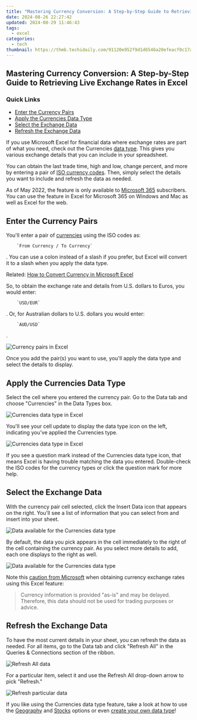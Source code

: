 ```yaml
---
title: "Mastering Currency Conversion: A Step-by-Step Guide to Retrieving Live Exchange Rates in Excel"
date: 2024-08-26 22:27:42
updated: 2024-08-29 11:46:43
tags:
  - excel
categories:
  - tech
thumbnail: https://thmb.techidaily.com/91120e952f9d1d6546a20efeacf0c17a6bf03fb188a99199abb6d7256d2ab1ac.jpg
---
```


## Mastering Currency Conversion: A Step-by-Step Guide to Retrieving Live Exchange Rates in Excel

### Quick Links

* [Enter the Currency Pairs](https://some-skills.techidaily.com/new-updating-your-skills-regularly/)
* [Apply the Currencies Data Type](https://android-transfer.techidaily.com/in-2024-how-to-migrate-android-data-from-infinix-note-30-5g-to-new-android-phone-drfone-by-drfone-transfer-from-android-transfer-from-android/)
* [Select the Exchange Data](https://facebook-video-share.techidaily.com/new-maximize-impact-crafting-a-standout-video-ending/)
* [Refresh the Exchange Data](https://some-techniques.techidaily.com/in-2024-infinite-rotation-video-anchors/)

 If you use Microsoft Excel for financial data where exchange rates are part of what you need, check out the Currencies [data type](https://desktop-recording.techidaily.com/updated-2024-approved-sign-up-process-for-using-google-meet/). This gives you various exchange details that you can include in your spreadsheet.

 You can obtain the last trade time, high and low, change percent, and more by entering a pair of [ISO currency codes](https://www.investopedia.com/terms/i/isocurrencycode.asp). Then, simply select the details you want to include and refresh the data as needed.

 As of May 2022, the feature is only available to [Microsoft 365](https://games-able.techidaily.com/ultimate-console-content-psplus-or-xbox-game-pass/) subscribers. You can use the feature in Excel for Microsoft 365 on Windows and Mac as well as Excel for the web.

##  Enter the Currency Pairs

 You'll enter a pair of [currencies](https://unlock-android.techidaily.com/in-2024-how-to-unlock-vivo-v30-phone-pattern-lock-without-factory-reset-by-drfone-android/) using the ISO codes as:

        `From Currency / To Currency`
    
 . You can use a colon instead of a slash if you prefer, but Excel will convert it to a slash when you apply the data type.

Related: [How to Convert Currency in Microsoft Excel](https://unlock-android.techidaily.com/in-2024-how-to-unlock-vivo-v30-phone-pattern-lock-without-factory-reset-by-drfone-android/) 

 So, to obtain the exchange rate and details from U.S. dollars to Euros, you would enter:

        `USD/EUR`
    
 . Or, for Australian dollars to U.S. dollars you would enter:

        `AUD/USD`
    
 .

![Currency pairs in Excel](https://static1.howtogeekimages.com/wordpress/wp-content/uploads/2022/05/CurrencyPairs-ExcelCurrencyExchange.png) 

 Once you add the pair(s) you want to use, you'll apply the data type and select the details to display.

##  Apply the Currencies Data Type

 Select the cell where you entered the currency pair. Go to the Data tab and choose "Currencies" in the Data Types box.

![Currencies data type in Excel](https://static1.howtogeekimages.com/wordpress/wp-content/uploads/2022/05/CurrenciesDataType-ExcelCurrencyExchange.png) 

 You'll see your cell update to display the data type icon on the left, indicating you've applied the Currencies type.

![Currencies data type in Excel](https://static1.howtogeekimages.com/wordpress/wp-content/uploads/2022/05/CurrenciesDataType-ExcelCurrencyExchange.png) 

 If you see a question mark instead of the Currencies data type icon, that means Excel is having trouble matching the data you entered. Double-check the ISO codes for the currency types or click the question mark for more help.

##  Select the Exchange Data

 With the currency pair cell selected, click the Insert Data icon that appears on the right. You'll see a list of information that you can select from and insert into your sheet.

![Data available for the Currencies data type](https://static1.howtogeekimages.com/wordpress/wp-content/uploads/2022/05/DataTypeDetails-ExcelCurrencyExchange.png) 

 By default, the data you pick appears in the cell immediately to the right of the cell containing the currency pair. As you select more details to add, each one displays to the right as well.

![Data available for the Currencies data type](https://static1.howtogeekimages.com/wordpress/wp-content/uploads/2022/05/DataTypeDetails-ExcelCurrencyExchange.png) 

 Note this [caution from Microsoft](https://support.microsoft.com/en-us/office/get-a-currency-exchange-rate-76572809-c9a0-439e-b626-d9994576af23) when obtaining currency exchange rates using this Excel feature:

> Currency information is provided "as-is" and may be delayed. Therefore, this data should not be used for trading purposes or advice.

##  Refresh the Exchange Data

 To have the most current details in your sheet, you can refresh the data as needed. For all items, go to the Data tab and click "Refresh All" in the Queries & Connections section of the ribbon.

![Refresh All data](https://static1.howtogeekimages.com/wordpress/wp-content/uploads/2022/05/RefreshAll-ExcelCurrencyExchange.png) 

 For a particular item, select it and use the Refresh All drop-down arrow to pick "Refresh."

![Refresh particular data](https://static1.howtogeekimages.com/wordpress/wp-content/uploads/2022/05/Refresh-ExcelCurrencyExchange.png) 

 If you like using the Currencies data type feature, take a look at how to use the [Geography](https://win-forum.techidaily.com/master-the-process-resetting-dns-settings-for-windows-1011-users/) and [Stocks](https://screen-recording.techidaily.com/2024-approved-ultimate-guide-cost-effective-pc-screen-recording-apps/) options or even [create your own data type](https://extra-approaches.techidaily.com/updated-navigating-the-world-of-vsco-editing-features/)!

<ins class="adsbygoogle"
     style="display:block"
     data-ad-format="autorelaxed"
     data-ad-client="ca-pub-7571918770474297"
     data-ad-slot="1223367746"></ins>



<ins class="adsbygoogle"
     style="display:block"
     data-ad-client="ca-pub-7571918770474297"
     data-ad-slot="8358498916"
     data-ad-format="auto"
     data-full-width-responsive="true"></ins>
